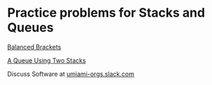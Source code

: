 # Practice problems for Stacks and Queues

[Balanced Brackets](https://www.hackerrank.com/challenges/ctci-balanced-brackets/problem)

[A Queue Using Two Stacks](https://www.hackerrank.com/challenges/ctci-queue-using-two-stacks/problem)

Discuss Software at [umiami-orgs.slack.com](https://join.slack.com/t/umiami-orgs/shared_invite/enQtMjQ5NzMxMTIxMDQwLWExZjZiZTc1MWE0ZTM3MzExMmM2Yzg3NDg2YmMyYWE0NWJmYmM5Y2JjYjc0NDk2YWIyMjNkOGQ3YWM0YjM4NjM)
